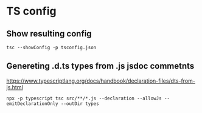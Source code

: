 # TS config

## Show resulting config

`tsc --showConfig -p tsconfig.json`

## Genereting .d.ts types from .js jsdoc commetnts

https://www.typescriptlang.org/docs/handbook/declaration-files/dts-from-js.html

```
npx -p typescript tsc src/**/*.js --declaration --allowJs --emitDeclarationOnly --outDir types
```

